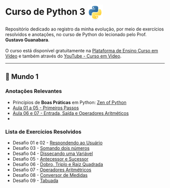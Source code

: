 # Curso de Python 3 <img src="https://raw.githubusercontent.com/devicons/devicon/master/icons/python/python-original.svg" alt="python" min-width="50px" max-width="50px" width="50px" align="center">

Repositório dedicado ao registro da minha evolução, por meio de exercícios resolvidos e anotações, no curso de Python do lecionado pelo Prof. **Gustavo Guanabara**.<br>  
O curso está disponível gratuitamente na [Plataforma de Ensino Curso em Vídeo](https://www.cursoemvideo.com/cursos/) e também através do [YouTube - Curso em Video](https://www.youtube.com/@CursoemVideo).

---

## 📁 Mundo 1

### Anotações Relevantes

* Princípios de **Boas Práticas** em Python: [Zen of Python](Mundo_01/Zen_of_Python.md)
* [Aula 01 a 05 - Primeiros Passos](Mundo_01/Aulas_01_a_05_Primeiros_Passos/Anotações_Aula_01_05.md)
* [Aula 06 e 07 - Entrada, Saída e Operadores Aritméticos](Mundo_01/Aulas_06_e_07_Entrada_Saida_Operadores/Anotações_Aulas_06_07.md)
* 


### Lista de Exercícios Resolvidos
* Desafio 01 e 02 - [Respondendo ao Usuário](Mundo_01/Aulas_01_a_05_Primeiros_Passos/Desafio_01_02.py)
* Desafio 03 - [Somando dois números](Mundo_01/Aulas_06_e_07_Entrada_Saida_Operadores/Desafio_03.py)
* Desafio 04 - [Dissecando uma Variável](Mundo_01/Aulas_06_e_07_Entrada_Saida_Operadores/Desafio_04.py)
* Desafio 05 - [Antecessor e Sucessor](Mundo_01/Aulas_06_e_07_Entrada_Saida_Operadores/Desafio_05.py)
* Desafio 06 - [Dobro, Triplo e Raiz Quadrada](Mundo_01/Aulas_06_e_07_Entrada_Saida_Operadores/Desafio_06.py)
* Desafio 07 - [Operadores Aritmétricos](Mundo_01/Aulas_06_e_07_Entrada_Saida_Operadores/Desafio_07.py)
* Desafio 08 - [Conversor de Medidas](Mundo_01/Aulas_06_e_07_Entrada_Saida_Operadores/Desafio_08.py)
* Desafio 09 - [Tabuada](Mundo_01/Aulas_06_e_07_Entrada_Saida_Operadores/Desafio_09.py)

